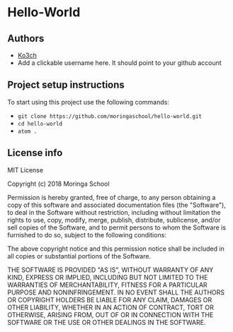# Hello-World

## Authors
- [Ko3ch](https://github.com/Ko3ch) 
- Add a clickable username here. It should point to your github account

## Project setup instructions
To start using this project use the following commands:

- `git clone https://github.com/moringaschool/hello-world.git`
- `cd hello-world`
- `atom .`

## License info
MIT License

Copyright (c) 2018 Moringa School

Permission is hereby granted, free of charge, to any person obtaining a copy
of this software and associated documentation files (the "Software"), to deal
in the Software without restriction, including without limitation the rights
to use, copy, modify, merge, publish, distribute, sublicense, and/or sell
copies of the Software, and to permit persons to whom the Software is
furnished to do so, subject to the following conditions:

The above copyright notice and this permission notice shall be included in all
copies or substantial portions of the Software.

THE SOFTWARE IS PROVIDED "AS IS", WITHOUT WARRANTY OF ANY KIND, EXPRESS OR
IMPLIED, INCLUDING BUT NOT LIMITED TO THE WARRANTIES OF MERCHANTABILITY,
FITNESS FOR A PARTICULAR PURPOSE AND NONINFRINGEMENT. IN NO EVENT SHALL THE
AUTHORS OR COPYRIGHT HOLDERS BE LIABLE FOR ANY CLAIM, DAMAGES OR OTHER
LIABILITY, WHETHER IN AN ACTION OF CONTRACT, TORT OR OTHERWISE, ARISING FROM,
OUT OF OR IN CONNECTION WITH THE SOFTWARE OR THE USE OR OTHER DEALINGS IN THE
SOFTWARE.
